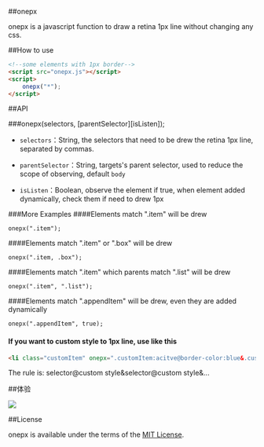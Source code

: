 ##onepx

onepx is a javascript function to draw a retina 1px line without changing any css.

##How to use

```html
<!--some elements with 1px border-->
<script src="onepx.js"></script>
<script>
    onepx("*");
</script>
```

##API

###onepx(selectors, [parentSelector][isListen]);

- `selectors`：String, the selectors that need to be drew the retina 1px line, separated by commas.

- `parentSelector`：String, targets's parent selector, used to reduce the scope of observing, default `body`

- `isListen`：Boolean, observe the element if true, when element added dynamically, check them if need to drew 1px



###More Examples
####Elements match ".item" will be drew
```script
onepx(".item");
```

####Elements match ".item" or ".box" will be drew
```script
onepx(".item, .box");
```

####Elements match ".item" which parents match ".list" will be drew
```script
onepx(".item", ".list");
```

####Elements match ".appendItem" will be drew, even they are added dynamically
```script
onepx(".appendItem", true);
```

#### If you want to custom style to 1px line, use like this
```html
<li class="customItem" onepx=".customItem:acitve@border-color:blue&.customItem:hover@border-color:green"></li>
```

The rule is: selector@custom style&selector@custom style&...


##体验

![](http://wechatui.github.io/swiper/images/example.jpg)

##License

onepx is available under the terms of the [MIT License](http://www.opensource.org/licenses/mit-license.php).
